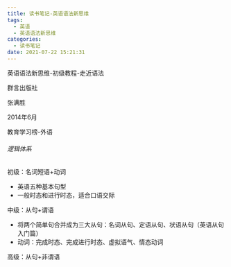 ```yaml
---
title: 读书笔记-英语语法新思维
tags:
  - 英语
  - 英语语法新思维
categories:
  - 读书笔记
date: 2021-07-22 15:21:31
---
```




英语语法新思维-初级教程-走近语法

群言出版社

张满胜

2014年6月

教育学习榜-外语



###### 逻辑体系

初级：名词短语+动词

- 英语五种基本句型
- 一般时态和进行时态，适合口语交际

中级：从句+谓语

- 将两个简单句合并成为三大从句：名词从句、定语从句、状语从句（英语从句入门篇）
- 动词：完成时态、完成进行时态、虚拟语气、情态动词

高级：从句+非谓语
